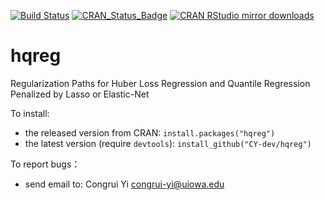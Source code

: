 [![Build Status](https://travis-ci.org/CY-dev/hqreg.svg?branch=master)](https://travis-ci.org/CY-dev/hqreg)
[![CRAN_Status_Badge](http://www.r-pkg.org/badges/version/hqreg)](https://CRAN.R-project.org/package=hqreg)
[![CRAN RStudio mirror downloads](http://cranlogs.r-pkg.org/badges/grand-total/hqreg)](http://www.r-pkg.org/pkg/hqreg)

# hqreg
Regularization Paths for Huber Loss Regression and Quantile Regression Penalized by Lasso or Elastic-Net

To install:

* the released version from CRAN: `install.packages("hqreg")`
* the latest version (require `devtools`): `install_github("CY-dev/hqreg")`

To report bugs：
* send email to: Congrui Yi <congrui-yi@uiowa.edu>
